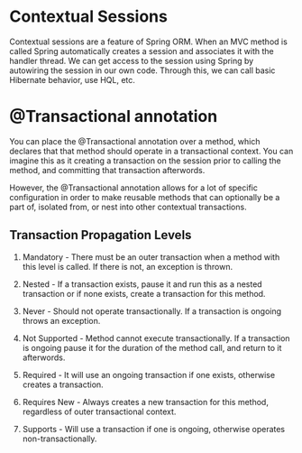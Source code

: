 # Contextual Sessions

Contextual sessions are a feature of Spring ORM.  When an MVC method is called
Spring automatically creates a session and associates it with the handler thread.
We can get access to the session using Spring by autowiring the session in our own
code. Through this, we can call basic Hibernate behavior, use HQL, etc.

# @Transactional annotation
You can place the @Transactional annotation over a method, which declares that that
method should operate in a transactional context. You can imagine this as it creating
a transaction on the session prior to calling the method, and committing that transaction
afterwords.

However, the @Transactional annotation allows for a lot of specific configuration
in order to make reusable methods that can optionally be a part of, isolated from, or 
nest into other contextual transactions.

## Transaction Propagation Levels

1. Mandatory - There must be an outer transaction when a method with this level is
called. If there is not, an exception is thrown.

2. Nested -  If a transaction exists, pause it and run this as a nested transaction
or if none exists, create a transaction for this method.

3. Never - Should not operate transactionally. If a transaction is ongoing throws
an exception.

4. Not Supported - Method cannot execute transactionally. If a transaction is ongoing
pause it for the duration of the method call, and return to it afterwords.

5. Required - It will use an ongoing transaction if one exists, otherwise creates
a transaction.

6. Requires New - Always creates a new transaction for this method, regardless of
outer transactional context.

7. Supports - Will use a transaction if one is ongoing, 
	otherwise operates non-transactionally.

